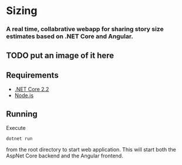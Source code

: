 # Sizing
### A real time, collabrative webapp for sharing story size estimates based on .NET Core and Angular.

## TODO put an image of it here

## Requirements
- [.NET Core 2.2](https://dotnet.microsoft.com/download/dotnet-core/2.2)
- [Node.js](https://nodejs.org/)

## Running
Execute
```
dotnet run
``` 
from the root directory to start web application. This will start both the AspNet Core backend and the Angular frontend.